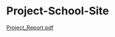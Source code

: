 # Project-School-Site
[Project_Report.pdf](https://github.com/Makhafagy/Project-School-Site/files/7798595/Project_Report.pdf)

